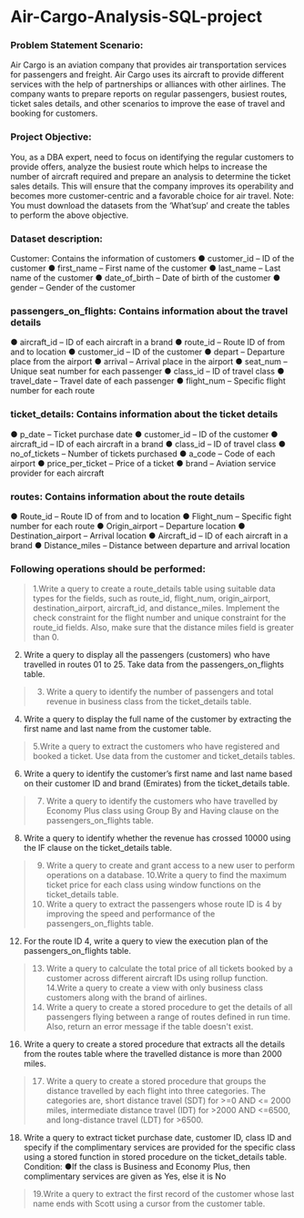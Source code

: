# Air-Cargo-Analysis-SQL-project
### Problem Statement Scenario:
Air Cargo is an aviation company that provides air transportation services for
passengers and freight. Air Cargo uses its aircraft to provide different services with
the help of partnerships or alliances with other airlines. The company wants to
prepare reports on regular passengers, busiest routes, ticket sales details, and
other scenarios to improve the ease of travel and booking for customers.
### Project Objective:
You, as a DBA expert, need to focus on identifying the regular customers to provide offers, analyze the busiest route which helps to increase the number of aircraft required and prepare an analysis to determine the ticket sales details. This will ensure that the company improves its operability and becomes more customer-centric and a favorable choice for air travel.
Note: You must download the datasets from the ‘What’sup’ and create the tables to perform the above objective.
### Dataset description:
Customer: Contains the information of customers
● customer_id – ID of the customer
● first_name – First name of the customer
● last_name – Last name of the customer
● date_of_birth – Date of birth of the customer
● gender – Gender of the customer
### passengers_on_flights: Contains information about the travel details
● aircraft_id – ID of each aircraft in a brand
● route_id – Route ID of from and to location
● customer_id – ID of the customer
● depart – Departure place from the airport
● arrival – Arrival place in the airport
● seat_num – Unique seat number for each passenger
● class_id – ID of travel class
● travel_date – Travel date of each passenger
● flight_num – Specific flight number for each route
### ticket_details: Contains information about the ticket details
● p_date – Ticket purchase date
● customer_id – ID of the customer
● aircraft_id – ID of each aircraft in a brand
● class_id – ID of travel class
● no_of_tickets – Number of tickets purchased
● a_code – Code of each airport
● price_per_ticket – Price of a ticket
● brand – Aviation service provider for each aircraft
### routes: Contains information about the route details
● Route_id – Route ID of from and to location
● Flight_num – Specific fight number for each route
● Origin_airport – Departure location
● Destination_airport – Arrival location
● Aircraft_id – ID of each aircraft in a brand
● Distance_miles – Distance between departure and arrival location
### Following operations should be performed:
>1.Write a query to create a route_details table using suitable data types for the fields, such as route_id, flight_num, origin_airport, destination_airport, aircraft_id, and distance_miles. Implement the check constraint for the flight number and unique constraint for the route_id fields. Also, make sure that the distance miles field is greater than 0.
2. Write a query to display all the passengers (customers) who have travelled in routes 01 to 25. Take data from the passengers_on_flights table.
>3. Write a query to identify the number of passengers and total revenue in business class from the ticket_details table.
4. Write a query to display the full name of the customer by extracting the first name and last name from the customer table.
>5.Write a query to extract the customers who have registered and booked a ticket. Use data from the customer and ticket_details tables.
6. Write a query to identify the customer’s first name and last name based on their customer ID and brand (Emirates) from the ticket_details table.
>7. Write a query to identify the customers who have travelled by Economy Plus class using Group By and Having clause on the passengers_on_flights table.
8. Write a query to identify whether the revenue has crossed 10000 using the IF clause on the ticket_details table.
>9. Write a query to create and grant access to a new user to perform operations on a database.
10.Write a query to find the maximum ticket price for each class using window functions on the ticket_details table.
>11. Write a query to extract the passengers whose route ID is 4 by improving the speed and performance of the passengers_on_flights table.
12. For the route ID 4, write a query to view the execution plan of the passengers_on_flights table.
>13. Write a query to calculate the total price of all tickets booked by a customer across different aircraft IDs using rollup function.
14.Write a query to create a view with only business class customers along with the brand of airlines.
>15. Write a query to create a stored procedure to get the details of all passengers flying between a range of routes defined in run time. Also, return an error message if the table doesn't exist.
16. Write a query to create a stored procedure that extracts all the details from the routes table where the travelled distance is more than 2000 miles.
>17. Write a query to create a stored procedure that groups the distance travelled by each flight into three categories. The categories are, short distance travel (SDT) for >=0 AND <= 2000 miles, intermediate distance travel (IDT) for >2000 AND <=6500, and long-distance travel (LDT) for >6500.
18. Write a query to extract ticket purchase date, customer ID, class ID and specify if the complimentary services are provided for the specific class using a stored function in stored procedure on the ticket_details table.
Condition:
●If the class is Business and Economy Plus, then complimentary services are given as Yes, else it is No
>19.Write a query to extract the first record of the customer whose last name ends with Scott using a cursor from the customer table.
